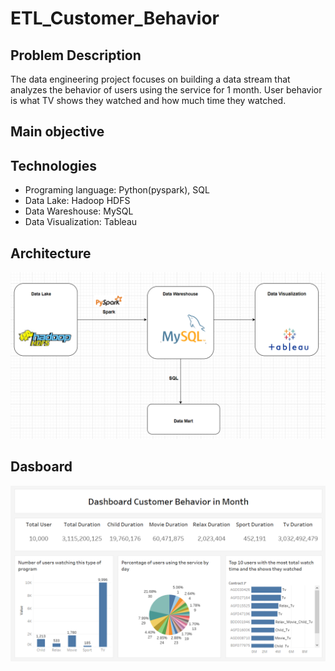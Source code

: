 # ETL_Customer_Behavior

## Problem Description
The data engineering project focuses on building a data stream that analyzes the behavior of users using the service for 1 month. User behavior is what TV shows they watched and how much time they watched.
## Main objective
  
## Technologies  
  - Programing language: Python(pyspark), SQL
  - Data Lake: Hadoop HDFS
  - Data Wareshouse: MySQL
  - Data Visualization: Tableau
## Architecture
![Architecture](image/Architecture.png)
## Dasboard
![Dashboard](image/Dashboard.png)
